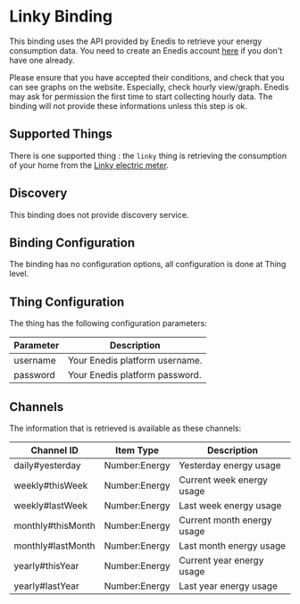 # Linky Binding

This binding uses the API provided by Enedis to retrieve your energy consumption data.
You need to create an Enedis account [here](https://espace-client-connexion.enedis.fr/auth/UI/Login?realm=particuliers) if you don't have one already.

Please ensure that you have accepted their conditions, and check that you can see graphs on the website.
Especially, check hourly view/graph. Enedis may ask for permission the first time to start collecting hourly data. 
The binding will not provide these informations unless this step is ok.

## Supported Things

There is one supported thing : the `linky` thing is retrieving the consumption of your home from the [Linky electric meter](https://www.enedis.fr/linky-compteur-communicant).

## Discovery

This binding does not provide discovery service.

## Binding Configuration

The binding has no configuration options, all configuration is done at Thing level.

## Thing Configuration

The thing has the following configuration parameters:

| Parameter       | Description                    |
|-----------------|--------------------------------|
| username        | Your Enedis platform username. |
| password        | Your Enedis platform password. |

## Channels

The information that is retrieved is available as these channels:

| Channel ID        | Item Type     | Description                |
|-------------------|---------------|----------------------------|
| daily#yesterday   | Number:Energy | Yesterday energy usage     |
| weekly#thisWeek   | Number:Energy | Current week energy usage  |
| weekly#lastWeek   | Number:Energy | Last week energy usage     |
| monthly#thisMonth | Number:Energy | Current month energy usage |
| monthly#lastMonth | Number:Energy | Last month energy usage    |
| yearly#thisYear   | Number:Energy | Current year energy usage  |
| yearly#lastYear   | Number:Energy | Last year energy usage     |

